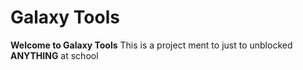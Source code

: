 # Galaxy Tools
**Welcome to Galaxy Tools**
This is a project ment to just to unblocked **ANYTHING** at school

